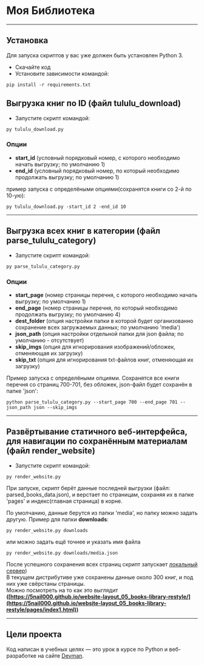 # Моя Библиотека
_____________________
## Установка

Для запуска скриптов у вас уже должен быть установлен Python 3.

- Скачайте код
- Установите зависимости командой:
```
pip install -r requirements.txt
```

## Выгрузка книг по ID (файл tululu_download)

- Запустите скрипт командой: 
```
py tululu_download.py
```

### Опции

- **start_id** (условный порядковый номер, с которого необходимо начать выгрузку; по умолчанию 1)
- **end_id** (условный порядковый номер, по который необходимо продолжать выгрузку; по умолчанию 1)

пример запуска с определёными опциями(сохранятся книги со 2-й по 10-ую):
```
py tululu_download.py -start_id 2 -end_id 10
```
------------------------

## Выгрузка всех книг в категории (файл parse_tululu_category)

- Запустите скрипт командой: 
```
py parse_tululu_category.py
```

### Опции

- **start_page** (номер страницы перечня, с которого необходимо начать выгрузку; по умолчанию 1)
- **end_page** (номер страницы перечня, по который необходимо продолжать выгрузку; по умолчанию 4)
- **dest_folder** (опция настройки папки в которой будет организованно сохранение всех загружаемых данных; по умолчанию 'media')
- **json_path** (опция настройки отдельной папки для json файла; по умолчанию - отсутствует)
- **skip_imgs** (опция для игнорирования изображений/обложек, отменяющая их загрузку)
- **skip_txt** (опция для игнорирования txt-файлов книг, отменяющая их загрузку)

Пример запуска с определёными опциями. Сохранятся все книги перечня со страниц 700-701, без обложек, json-файл будет сохранён в папке 'json':
```
python parse_tululu_category.py --start_page 700 --end_page 701 --json_path json --skip_imgs
```
------------------------
## Развёртывание статичного веб-интерфейса, для навигации по сохранённым материалам (файл render_website)

- Запустите скрипт командой: 
```
py render_website.py
```
При запуске, скрипт берёт данные последней выгрузки (файл: parsed_books_data.json), и верстает по страницам, сохраняя их в папке 'pages' и индекс(главная страница) в корне.

По умолчанию, данные берутся из папки 'media', но папку можно задать другую. Пример для папки **downloads**:
```
py render_website.py downloads
```
или можно задать ещё точнее и указать имя файла
```
py render_website.py downloads/media.json
```


После успешного сохранения всех страниц скрипт запускает [локальный сервер](http://127.0.0.1:5500/)) <br>В текущем дистрибутиве уже сохранены данные около 300 книг, и под них уже свёрстаны страницы. <br>Можно посмотреть на то как это выглядит **([https://5nail000.github.io/website-layout_05_books-library-restyle/](https://5nail000.github.io/website-layout_05_books-library-restyle/pages/index1.html))**

------------------------
## Цели проекта

Код написан в учебных целях — это урок в курсе по Python и веб-разработке на сайте [Devman](https://dvmn.org).
